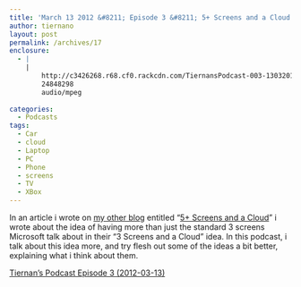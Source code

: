 ```yaml
---
title: 'March 13 2012 &#8211; Episode 3 &#8211; 5+ Screens and a Cloud'
author: tiernano
layout: post
permalink: /archives/17
enclosure:
  - |
    |
        http://c3426268.r68.cf0.rackcdn.com/TiernansPodcast-003-13032012.mp3
        24848298
        audio/mpeg
        
categories:
  - Podcasts
tags:
  - Car
  - cloud
  - Laptop
  - PC
  - Phone
  - screens
  - TV
  - XBox
---
```

In an article i wrote on [my other blog][1] entitled &#8220;[5+ Screens and a Cloud][2]&#8221; i wrote about the idea of having more than just the standard 3 screens Microsoft talk about in their &#8220;3 Screens and a Cloud&#8221; idea. In this podcast, i talk about this idea more, and try flesh out some of the ideas a bit better, explaining what i think about them.

[Tiernan&#8217;s Podcast Episode 3 (2012-03-13)][3]

 [1]: http://blog.lotas-smartman.net
 [2]: http://blog.lotas-smartman.net/5-screens-and-a-cloud
 [3]: http://c3426268.r68.cf0.rackcdn.com/TiernansPodcast-003-13032012.mp3